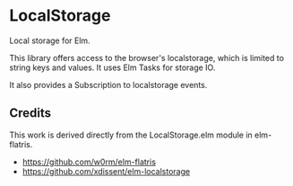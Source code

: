 # LocalStorage

Local storage for Elm.

This library offers access to the browser's localstorage, which is
limited to string keys and values. It uses Elm Tasks for storage IO.

It also provides a Subscription to localstorage events.

## Credits

This work is derived directly from the LocalStorage.elm module in elm-flatris.

+ https://github.com/w0rm/elm-flatris
+ https://github.com/xdissent/elm-localstorage
